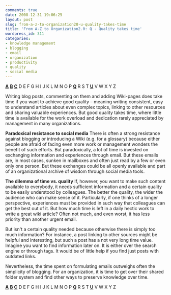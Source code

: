 ```yaml
---
comments: true
date: 2008-12-31 19:06:25
layout: post
slug: from-a-z-to-organization20-u-quality-takes-time
title: 'From A-Z to Organization2.0: Q - Quality takes time'
wordpress_id: 311
categories:
- knowledge management
- blogging
- email
- organization
- productivity
- quality
- social media
---
```


**[A](http://www.crisscrossed.net/2008/05/25/a-adaptation-from-a-z-%e2%80%94-the-long-trail-of-web20-in-an-organization/)** [**B**](http://www.crisscrossed.net/2008/07/02/from-a-z-to-organization20-b-blogging-examples-and-success-factors/) **[C](http://www.crisscrossed.net/2008/06/05/from-a-z-to-organization20-c-cafeteria-%e2%80%94-catching-the-informal/)** D E F G H I J K L M N O P **[Q](http://www.crisscrossed.net/2008/12/31/from-a-z-to-organization20-u-quality-takes-time/)** R S T [**U**](http://www.crisscrossed.net/2008/08/08/from-a-z-to-organization20-u-usability-higher-motiviation/) V W X Y Z

Writing blog posts, commenting on them and adding Wiki-pages does take time if you want to achieve good quality – meaning writing consistent, easy to understand articles about even complex topics, linking to other resources and sharing valuable experiences. But good quality takes time, where little time is available for the work overload and dedication rarely appreciated by management in many organizations.

**Paradoxical resistance to social media**
There is often a strong resistance against blogging or introducing a Wiki (e.g. for a glossary) because either people are afraid of facing even more work or management wonders the benefit of such efforts. But paradoxically, a lot of time is invested on exchanging information and experiences through email. But these emails are, in most cases, sunken in mailboxes and often just read by a few or even only one person. But these exchanges could be all openly available and part of an organizational archive of wisdom through social media tools.

**The dilemma of time vs. quality**
If, however, you want to make such content available to everybody, it needs sufficient information and a certain quality to be easily understood by colleagues. The better the quality, the wider the audience who can make sense of it. Particularly, if one thinks of a longer perspective, experiences must be provided in such way that colleagues can get the best out of it. But how much time is left in a daily hectic work to write a great wiki article? Often not much, and even worst, it has less priority than another urgent email.

But isn't a certain quality needed because otherwise there is simply too much information? For instance, a post linking to other sources might be helpful and interesting, but such a post has a not very long time value. Imagine you want to find information later on. It is either over the search engine or through tags. It would be of little help if you find just posts with outdated links.

Nevertheless, the time spent on formulating emails outweighs often the simplicity of blogging. For an organization, it is time to get over their shared folder system and find other ways to preserve knowledge over time.

**[A](http://www.crisscrossed.net/2008/05/25/a-adaptation-from-a-z-%e2%80%94-the-long-trail-of-web20-in-an-organization/)** [**B**](http://www.crisscrossed.net/2008/07/02/from-a-z-to-organization20-b-blogging-examples-and-success-factors/) **[C](http://www.crisscrossed.net/2008/06/05/from-a-z-to-organization20-c-cafeteria-%e2%80%94-catching-the-informal/)** D E F G H I J K L M N O P [**Q**](http://www.crisscrossed.net/2008/12/31/from-a-z-to-organization20-u-quality-takes-time/) R S T [**U**](http://www.crisscrossed.net/2008/08/08/from-a-z-to-organization20-u-usability-higher-motiviation/) V W X Y Z
